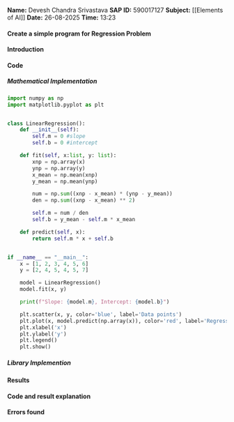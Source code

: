 **Name:** Devesh Chandra Srivastava
**SAP ID:** 590017127
**Subject:** [[Elements of AI]]
**Date:** 26-08-2025
**Time:** 13:23
#### Create a simple program for Regression Problem
#### Introduction


#### Code
##### Mathematical Implementation
```python
import numpy as np
import matplotlib.pyplot as plt


class LinearRegression():
    def __init__(self):
        self.m = 0 #slope
        self.b = 0 #intercept

    def fit(self, x:list, y: list):
        xnp = np.array(x)
        ynp = np.array(y)
        x_mean = np.mean(xnp)
        y_mean = np.mean(ynp)

        num = np.sum((xnp - x_mean) * (ynp - y_mean))
        den = np.sum((xnp - x_mean) ** 2)

        self.m = num / den
        self.b = y_mean - self.m * x_mean

    def predict(self, x):
        return self.m * x + self.b


if __name__ == "__main__":
    x = [1, 2, 3, 4, 5, 6]
    y = [2, 4, 5, 4, 5, 7]

    model = LinearRegression()
    model.fit(x, y)

    print(f"Slope: {model.m}, Intercept: {model.b}")

    plt.scatter(x, y, color='blue', label='Data points')
    plt.plot(x, model.predict(np.array(x)), color='red', label='Regression line')
    plt.xlabel('x')
    plt.ylabel('y')
    plt.legend()
    plt.show()
```

##### Library Implemention
#### Results 
#### Code and result explanation


#### Errors found
